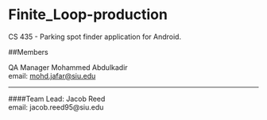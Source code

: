 # Finite_Loop-production
CS 435 - Parking spot finder application for Android.

##Members 

QA Manager
Mohammed Abdulkadir <br> 
email: mohd.jafar@siu.edu
<hr>
####Team Lead: 
Jacob Reed<br>
email: jacob.reed95@siu.edu

